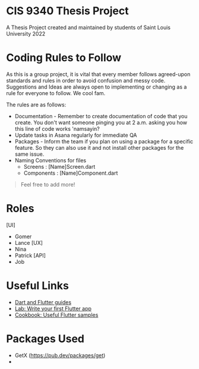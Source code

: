 # CIS 9340 Thesis Project

A Thesis Project created and maintained by students of Saint Louis University 2022

# Coding Rules to Follow

As this is a group project, it is vital that every member follows agreed-upon standards and rules in order to avoid confusion and messy code.
Suggestions and Ideas are always open to implementing or changing as a rule for everyone to follow. We cool fam.

The rules are as follows:
* Documentation - Remember to create documentation of code that you create. You don't want someone pinging you at 2 a.m. asking you how this line of code works 'namsayin?
* Update tasks in Asana regularly for immediate QA
* Packages - Inform the team if you plan on using a package for a specific feature. So they can also use it and not install other packages for the same issue.
* Naming Conventions for files
    - Screens : [Name]Screen.dart
    - Components : [Name]Component.dart
> Feel free to add more!

# Roles
[UI]
 - Gomer
 - Lance
[UX]
 - Nina
 - Patrick
[API]
 - Job

# Useful Links
- [Dart and Flutter guides](https://flutterbyexample.com/)
- [Lab: Write your first Flutter app](https://flutter.dev/docs/get-started/codelab)
- [Cookbook: Useful Flutter samples](https://flutter.dev/docs/cookbook)

# Packages Used
- GetX (https://pub.dev/packages/get)
- 